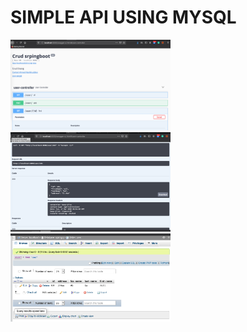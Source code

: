# SIMPLE API USING MYSQL

<img src="https://github.com/basriumar12/Springboot_rest_api/blob/master/IMG/1.png" width="256"/>&nbsp;
<img src="https://github.com/basriumar12/Springboot_rest_api/blob/master/IMG/2.png" width="256"/>&nbsp;
<img src="https://github.com/basriumar12/Springboot_rest_api/blob/master/IMG/3.png" width="256"/>&nbsp;